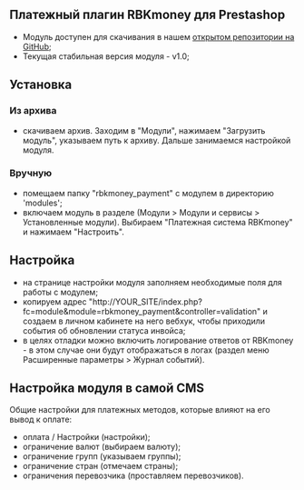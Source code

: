 ## Платежный плагин RBKmoney для Prestashop

- Модуль доступен для скачивания в нашем [открытом репозитории на GitHub](https://github.com/rbkmoney/rbkmoney-cms-prestashop/releases/latest);
- Текущая стабильная версия модуля - v1.0;

## Установка

### Из архива

- скачиваем архив. Заходим в "Модули", нажимаем "Загрузить модуль", указываем путь к архиву. Дальше занимаемся настройкой модуля.

### Вручную

- помещаем папку "rbkmoney_payment" с модулем в директорию 'modules';
- включаем модуль в разделе (Модули > Модули и сервисы > Установленные модули). Выбираем "Платежная система RBKmoney" и нажимаем "Настроить".

## Настройка

- на странице настройки модуля заполняем необходимые поля для работы с модулем;
- копируем адрес "http://YOUR_SITE/index.php?fc=module&module=rbkmoney_payment&controller=validation" и создаем в личном кабинете на него вебхук, чтобы приходили события об обновлении статуса инвойса;
- в целях отладки можно включить логирование ответов от RBKmoney - в этом случае они будут отображаться в логах (раздел меню Расширенные параметры > Журнал событий).

## Настройка модуля в самой CMS

Общие настройки для платежных методов, которые влияют на его вывод к оплате:

- оплата / Настройки (настройки);
- ограничение валют (выбираем валюту);
- ограничение групп (указываем группы);
- ограничение стран (отмечаем страны);
- ограничения перевозчика (проставляем перевозчиков).


